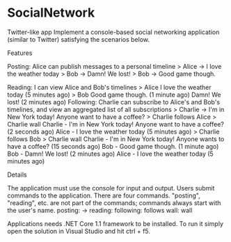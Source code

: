 # SocialNetwork
Twitter-like app
Implement a console-based social networking application (similar to Twitter) satisfying the scenarios below.

Features

Posting: Alice can publish messages to a personal timeline
	> Alice -> I love the weather today
	> Bob -> Damn! We lost!
	> Bob -> Good game though.

Reading: I can view Alice and Bob's timelines
	> Alice
	I love the weather today (5 minutes ago)
	> Bob
	Good game though. (1 minute ago)
	Damn! We lost! (2 minutes ago)
Following: Charlie can subscribe to Alice's and Bob's timelines, and view an aggregated list of all subscriptions
	> Charlie -> I'm in New York today! Anyone want to have a coffee?
	> Charlie follows Alice
	> Charlie wall
	Charlie - I'm in New York today! Anyone want to have a coffee? (2 seconds ago)
	Alice - I love the weather today (5 minutes ago)
	> Charlie follows Bob
	> Charlie wall
	Charlie - I'm in New York today! Anyone wants to have a coffee? (15 seconds ago)
	Bob - Good game though. (1 minute ago)
	Bob - Damn! We lost! (2 minutes ago)
	Alice - I love the weather today (5 minutes ago)

Details

The application must use the console for input and output.
Users submit commands to the application. There are four commands. "posting", "reading", etc.
are not part of the commands; commands always start with the user's name.
	 posting: <user name> -> <message>
	 reading: <user name>
	 following: <user name> follows <another user>
	 wall: <user name> wall
   
Applications needs .NET Core 1.1 framework to be installed. To run it simply open the solution in Visual Studio and hit ctrl + f5.
